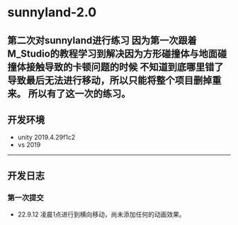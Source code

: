 # sunnyland-2.0
第二次对sunnyland进行练习
因为第一次跟着M_Studio的教程学习到解决因为方形碰撞体与地面碰撞体接触导致的卡顿问题的时候
不知道到底哪里错了导致最后无法进行移动，所以只能将整个项目删掉重来。
所以有了这一次的练习。
---

## 开发环境
- unity 2019.4.29f1c2
- vs 2019

---
## 开发日志
### 第一次提交
- 22.9.12 凌晨1点进行到横向移动，尚未添加任何的动画效果。
